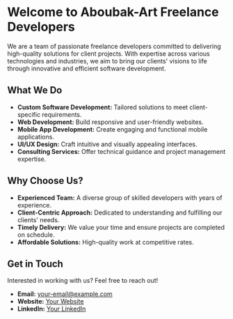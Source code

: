 # Welcome to Aboubak-Art Freelance Developers

We are a team of passionate freelance developers committed to delivering high-quality solutions for client projects. With expertise across various technologies and industries, we aim to bring our clients' visions to life through innovative and efficient software development.

## What We Do

- **Custom Software Development:** Tailored solutions to meet client-specific requirements.
- **Web Development:** Build responsive and user-friendly websites.
- **Mobile App Development:** Create engaging and functional mobile applications.
- **UI/UX Design:** Craft intuitive and visually appealing interfaces.
- **Consulting Services:** Offer technical guidance and project management expertise.

## Why Choose Us?

- **Experienced Team:** A diverse group of skilled developers with years of experience.
- **Client-Centric Approach:** Dedicated to understanding and fulfilling our clients' needs.
- **Timely Delivery:** We value your time and ensure projects are completed on schedule.
- **Affordable Solutions:** High-quality work at competitive rates.

## Get in Touch

Interested in working with us? Feel free to reach out!

- **Email:** [your-email@example.com](mailto:me@aboubak.art)
- **Website:** [Your Website](https://aboubak.art)
- **LinkedIn:** [Your LinkedIn](https://linkedin.com/in/fahasidik)

